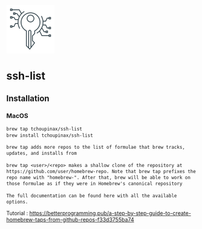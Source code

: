 ![Logo](./.github/key-icon.svg)
# ssh-list

## Installation

### MacOS

```bash
brew tap tchoupinax/ssh-list
brew install tchoupinax/ssh-list
```

```
brew tap adds more repos to the list of formulae that brew tracks, updates, and installs from

brew tap <user>/<repo> makes a shallow clone of the repository at https://github.com/user/homebrew-repo. Note that brew tap prefixes the repo name with "homebrew-". After that, brew will be able to work on those formulae as if they were in Homebrew's canonical repository

The full documentation can be found here with all the available options.
```

Tutorial : https://betterprogramming.pub/a-step-by-step-guide-to-create-homebrew-taps-from-github-repos-f33d3755ba74

